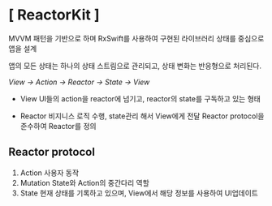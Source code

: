 # [ ReactorKit ]

MVVM 패턴을 기반으로 하며 RxSwift를 사용하여 구현된 라이브러리
상태를 중심으로 앱을 설계

앱의 모든 상태는 하나의 상태 스트림으로 관리되고, 상태 변화는 반응형으로 처리된다.

*View -> Action -> Reactor -> State -> View*

- View
UI들의 action을 reactor에 넘기고, reactor의 state를 구독하고 있는 형태

- Reactor
비지니스 로직 수행, state관리 해서 View에게 전달
Reactor protocol을 준수하여 Reactor를 정의

## Reactor protocol

1. Action
사용자 동작
2. Mutation
State와 Action의 중간다리 역할
3. State
현재 상태를 기록하고 있으며, View에서 해당 정보를 사용하여 UI업데이트
